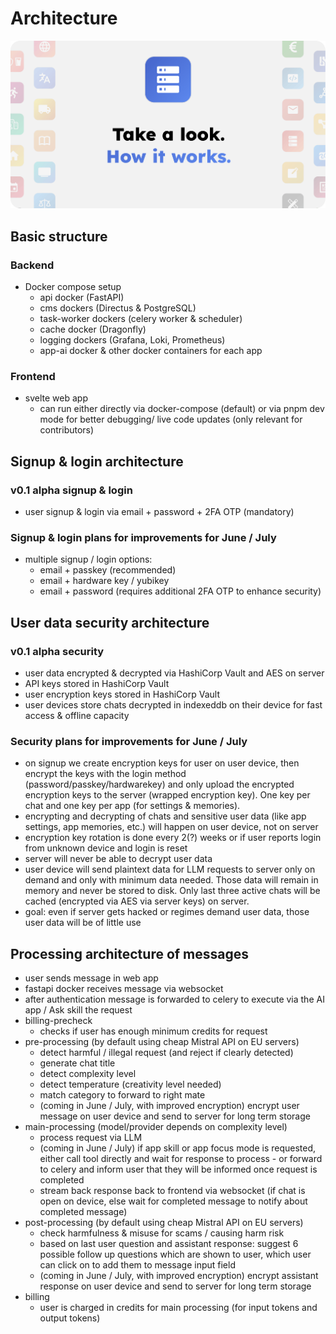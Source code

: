 # Architecture

![Architecture header image](../images/architecture_header.png)

## Basic structure

### Backend

- Docker compose setup
	- api docker (FastAPI)
	- cms dockers (Directus & PostgreSQL)
	- task-worker dockers (celery worker & scheduler)
	- cache docker (Dragonfly)
	- logging dockers (Grafana, Loki, Prometheus)
	- app-ai docker & other docker containers for each app

### Frontend

- svelte web app
	- can run either directly via docker-compose (default) or via pnpm dev mode for better debugging/ live code updates (only relevant for contributors)


## Signup & login architecture

### v0.1 alpha signup & login

- user signup & login via email + password + 2FA OTP (mandatory)

### Signup & login plans for improvements for June / July

- multiple signup / login options:
	- email + passkey (recommended)
	- email + hardware key / yubikey
	- email + password (requires additional 2FA OTP to enhance security)


## User data security architecture

### v0.1 alpha security

- user data encrypted & decrypted via HashiCorp Vault and AES on server
- API keys stored in HashiCorp Vault
- user encryption keys stored in HashiCorp Vault
- user devices store chats decrypted in indexeddb on their device for fast access & offline capacity

### Security plans for improvements for June / July

- on signup we create encryption keys for user on user device, then encrypt the keys with the login method (password/passkey/hardwarekey) and only upload the encrypted encryption keys to the server (wrapped encryption key). One key per chat and one key per app (for settings & memories).
- encrypting and decrypting of chats and sensitive user data (like app settings, app memories, etc.) will happen on user device, not on server
- encryption key rotation is done every 2(?) weeks or if user reports login from unknown device and login is reset
- server will never be able to decrypt user data
- user device will send plaintext data for LLM requests to server only on demand and only with minimum data needed. Those data will remain in memory and never be stored to disk. Only last three active chats will be cached (encrypted via AES via server keys) on server.
- goal: even if server gets hacked or regimes demand user data, those user data will be of little use


## Processing architecture of messages

- user sends message in web app
- fastapi docker receives message via websocket
- after authentication message is forwarded to celery to execute via the AI app / Ask skill the request
- billing-precheck
	- checks if user has enough minimum credits for request
- pre-processing (by default using cheap Mistral API on EU servers)
	- detect harmful / illegal request (and reject if clearly detected)
	- generate chat title
	- detect complexity level
	- detect temperature (creativity level needed)
	- match category to forward to right mate
	- (coming in June / July, with improved encryption) encrypt user message on user device and send to server for long term storage
- main-processing (model/provider depends on complexity level)
	- process request via LLM
	- (coming in June / July) if app skill or app focus mode is requested, either call tool directly and wait for response to process - or forward to celery and inform user that they will be informed once request is completed 
	- stream back response back to frontend via websocket (if chat is open on device, else wait for completed message to notify about completed message)
- post-processing (by default using cheap Mistral API on EU servers)
	- check harmfulness & misuse for scams / causing harm risk
	- based on last user question and assistant response: suggest 6 possible follow up questions which are shown to user, which user can click on to add them to message input field
	- (coming in June / July, with improved encryption) encrypt assistant response on user device and send to server for long term storage
- billing
	- user is charged in credits for main processing (for input tokens and output tokens)